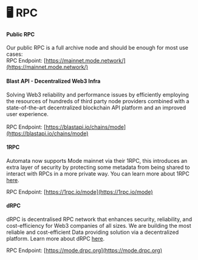 # 🖥️ RPC

#### Public RPC

Our public RPC is a full archive node and should be enough for most use cases:\
RPC Endpoint: [https://mainnet.mode.network/](https://mainnet.mode.network/)

#### Blast API - Decentralized Web3 Infra

Solving Web3 reliability and performance issues by efficiently employing the resources of hundreds of third party node providers combined with a state-of-the-art decentralized blockchain API platform and an improved user experience.\
\
RPC Endpoint: [https://blastapi.io/chains/mode](https://blastapi.io/chains/mode)

#### 1RPC

Automata now supports Mode mainnet via their 1RPC, this introduces an extra layer of security by protecting some metadata from being shared to interact with RPCs in a more private way.  You can learn more about 1RPC [here](https://docs.1rpc.io/overview/about-1rpc).

RPC Endpoint: [https://1rpc.io/mode](https://1rpc.io/mode)

#### dRPC

dRPC is decentralised RPC network that enhances security, reliability, and cost-efficiency for Web3 companies of all sizes. We are building the most reliable and cost-efficient Data providing solution via a decentralized platform. Learn more about dRPC [here](https://drpc.org/chainlist/mode).

RPC Endpoint: [https://mode.drpc.org](https://mode.drpc.org)
